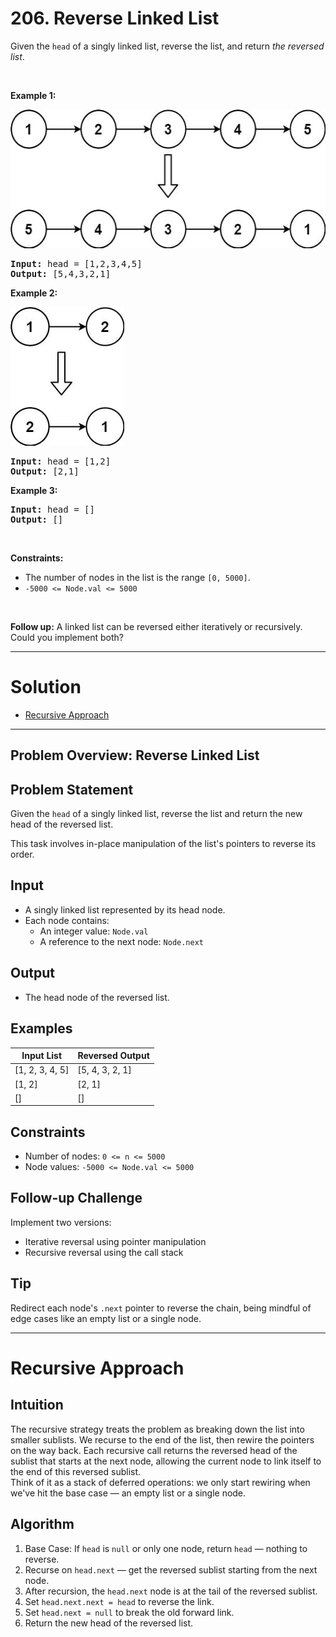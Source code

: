 # 206. Reverse Linked List

<p>Given the <code>head</code> of a singly linked list, reverse the list, and return <em>the reversed list</em>.</p>

<p>&nbsp;</p>
<p><strong class="example">Example 1:</strong></p>
<img alt="" style="width: 542px; height: 222px;" src="img/206-1.jpg">
<pre><strong>Input:</strong> head = [1,2,3,4,5]
<strong>Output:</strong> [5,4,3,2,1]
</pre>

<p><strong class="example">Example 2:</strong></p>
<img alt="" style="width: 182px; height: 222px;" src="img/206-2.jpg">
<pre><strong>Input:</strong> head = [1,2]
<strong>Output:</strong> [2,1]
</pre>

<p><strong class="example">Example 3:</strong></p>

<pre><strong>Input:</strong> head = []
<strong>Output:</strong> []
</pre>

<p>&nbsp;</p>
<p><strong>Constraints:</strong></p>

<ul>
  <li>The number of nodes in the list is the range <code>[0, 5000]</code>.</li>
  <li><code>-5000 &lt;= Node.val &lt;= 5000</code></li>
</ul>

<p>&nbsp;</p>
<p><strong>Follow up:</strong> A linked list can be reversed either iteratively or recursively. Could you implement both?</p>


---

# Solution

- [Recursive Approach](#recursive-approach)

---

## **Problem Overview: Reverse Linked List**

## Problem Statement
Given the `head` of a singly linked list, reverse the list and return the new head of the reversed list.

This task involves in-place manipulation of the list's pointers to reverse its order.

## Input
- A singly linked list represented by its head node.
- Each node contains:
  - An integer value: `Node.val`
  - A reference to the next node: `Node.next`

## Output
- The head node of the reversed list.

## Examples

| Input List        | Reversed Output |
|------------------|-----------------|
| [1, 2, 3, 4, 5]   | [5, 4, 3, 2, 1] |
| [1, 2]            | [2, 1]          |
| []                | []              |

## Constraints
- Number of nodes: `0 <= n <= 5000`
- Node values: `-5000 <= Node.val <= 5000`

## Follow-up Challenge
Implement two versions:
- Iterative reversal using pointer manipulation
- Recursive reversal using the call stack

## Tip
Redirect each node's `.next` pointer to reverse the chain, being mindful of edge cases like an empty list or a single node.

---

# Recursive Approach

## **Intuition**

The recursive strategy treats the problem as breaking down the list into smaller sublists. We recurse to the end of the list, then rewire the pointers on the way back. Each recursive call returns the reversed head of the sublist that starts at the next node, allowing the current node to link itself to the end of this reversed sublist.  
Think of it as a stack of deferred operations: we only start rewiring when we've hit the base case — an empty list or a single node.

## **Algorithm**

1. Base Case: If `head` is `null` or only one node, return `head` — nothing to reverse.
2. Recurse on `head.next` — get the reversed sublist starting from the next node.
3. After recursion, the `head.next` node is at the tail of the reversed sublist.
4. Set `head.next.next = head` to reverse the link.
5. Set `head.next = null` to break the old forward link.
6. Return the new head of the reversed list.

